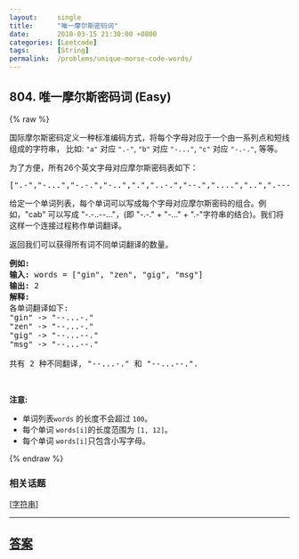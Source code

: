```yaml
---
layout:     single
title:      "唯一摩尔斯密码词"
date:       2018-03-15 21:30:00 +0800
categories: [Leetcode]
tags:       [String]
permalink:  /problems/unique-morse-code-words/
---
```


## 804. 唯一摩尔斯密码词 (Easy)

{% raw %}

<p>国际摩尔斯密码定义一种标准编码方式，将每个字母对应于一个由一系列点和短线组成的字符串，&nbsp;比如: <code>&quot;a&quot;</code> 对应 <code>&quot;.-&quot;</code>, <code>&quot;b&quot;</code> 对应 <code>&quot;-...&quot;</code>, <code>&quot;c&quot;</code> 对应 <code>&quot;-.-.&quot;</code>, 等等。</p>

<p>为了方便，所有26个英文字母对应摩尔斯密码表如下：</p>

<pre>[&quot;.-&quot;,&quot;-...&quot;,&quot;-.-.&quot;,&quot;-..&quot;,&quot;.&quot;,&quot;..-.&quot;,&quot;--.&quot;,&quot;....&quot;,&quot;..&quot;,&quot;.---&quot;,&quot;-.-&quot;,&quot;.-..&quot;,&quot;--&quot;,&quot;-.&quot;,&quot;---&quot;,&quot;.--.&quot;,&quot;--.-&quot;,&quot;.-.&quot;,&quot;...&quot;,&quot;-&quot;,&quot;..-&quot;,&quot;...-&quot;,&quot;.--&quot;,&quot;-..-&quot;,&quot;-.--&quot;,&quot;--..&quot;]</pre>

<p>给定一个单词列表，每个单词可以写成每个字母对应摩尔斯密码的组合。例如，&quot;cab&quot; 可以写成 &quot;-.-..--...&quot;，(即 &quot;-.-.&quot; + &quot;-...&quot; + &quot;.-&quot;字符串的结合)。我们将这样一个连接过程称作单词翻译。</p>

<p>返回我们可以获得所有词不同单词翻译的数量。</p>

<pre><strong>例如:</strong>
<strong>输入:</strong> words = [&quot;gin&quot;, &quot;zen&quot;, &quot;gig&quot;, &quot;msg&quot;]
<strong>输出:</strong> 2
<strong>解释: </strong>
各单词翻译如下:
&quot;gin&quot; -&gt; &quot;--...-.&quot;
&quot;zen&quot; -&gt; &quot;--...-.&quot;
&quot;gig&quot; -&gt; &quot;--...--.&quot;
&quot;msg&quot; -&gt; &quot;--...--.&quot;

共有 2 种不同翻译, &quot;--...-.&quot; 和 &quot;--...--.&quot;.
</pre>

<p>&nbsp;</p>

<p><strong>注意:</strong></p>

<ul>
	<li>单词列表<code>words</code>&nbsp;的长度不会超过 <code>100</code>。</li>
	<li>每个单词&nbsp;<code>words[i]</code>的长度范围为&nbsp;<code>[1, 12]</code>。</li>
	<li>每个单词&nbsp;<code>words[i]</code>只包含小写字母。</li>
</ul>

{% endraw %}

### 相关话题
  [[字符串](https://github.com/openset/leetcode/tree/master/tag/string/README.md)]

---

## [答案](https://github.com/openset/leetcode/tree/master/problems/unique-morse-code-words)
